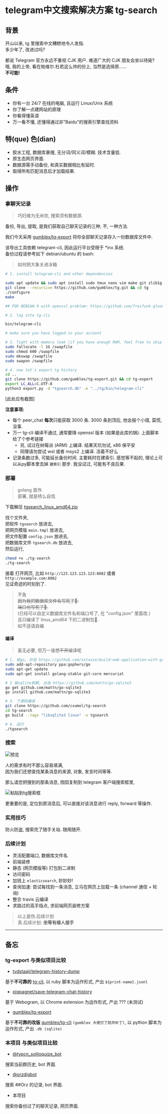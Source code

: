 # telegram中文搜索解决方案 tg-search

## 背景

开山以来, tg 里搜索中文糟糕地令人发指.  
多少年了, 改进过吗?  

都说 Telegram 官方永远不重视 CJK 用户.
难道广大的 CJK 朋友会坐以待毙?     
哦, 我的上帝, 看在帕维尔.杜若这么帅的份上, 当然是选择原……  
**不可能!**

## 条件

- 你有一台 24/7 在线的电脑, 且运行 Linux/Unix 系统
- 你了解一点建网站的原理
- 你看得懂英语
- 万一看不懂, 还懂得通过非"Baidu"的搜索引擎查找资料

## 特(que) 色(dian)

- 胶水工程, 数据库暴搜, 无分词/同义词/模糊. 技术含量低.
- 原生态网页界面.
- 数据源需手动备份, 和真实数据相比有延时.
- 取得所有匹配消息后才加载结果.

## 操作

### 拿聊天记录

> 巧妇难为无米炊, 搜索须有数据源. 

备份, 导出, 提取, 是我们获取自己聊天记录的三种, 不, 一种方法.

我们今天采用 [gumblex/tg-export](https://github.com/gumblex/tg-export) 将你全部聊天记录存入一份数据库文件中.

该导出工具依赖 telegram-cli, 因此运行平台受限于 \*inx 系统.  
备份过程请参考如下 debian/ubuntu 的 bash:

> 如何把大象关进冰箱

```bash
# 1. install telegram-cli and other dependencies

sudo apt update && sudo apt install sudo tmux nano vim make git zlib1g-dev libreadline-dev libconfig-dev libssl-dev lua5.2 liblua5.2-dev libevent-dev libjansson-dev libpython-dev python3-pip -y
git clone --recursive https://github.com/gumblex/tg.git && cd tg
./configure
make

## FOR BEBIAN 9 with openssl problem: https://github.com/freifunk-gluon/gluon/issues/973#issuecomment-265910812

# 2. log into tg-cli

bin/telegram-cli

# make sure you have logged-in your account

# 3. fight with memory leak (if you have enough RAM, feel free to skip this step)
sudo fallocate -l 1G /swapfile
sudo chmod 600 /swapfile
sudo mkswap /swapfile
sudo swapon /swapfile

# 4. now let's export tg history
cd ..
git clone https://github.com/gumblex/tg-export.git && cd tg-export
export LC_ALL=C.UTF-8
python3 export.py -d "tgsearch.db" -e "../tg/bin/telegram-cli"
```

[此处应有截图]

**注意事项:**

- 每个 peer_chat **每次**只能获取 3000 条. 3000 条到顶后, 他会报个小错, 莫慌, 没事.
- 万一 tg-cli 编译不通过, 通常要降 openssl 版本 (如果是此库的锅). 上面脚本给了个参考链接
    - 另, 试过在树莓派 (ARM) 上编译. 结果天坑勿试, x86 保平安
    - 同理请勿尝试 wsl 或者 msys2 上编译. 活着不好么
- 记录条数过多, 可能延长备份时间. 主要耗时在建索引. 感觉等不起的, 理论上可以从py脚本里去掉 `建索引` 那步. 
我没试过, 可能有不良后果.

### 部署

> golang 首作.  
部署, 就是啧么自信.

下载解压
[tgsearch_linux_amd64.zip](https://github.com/cxumol/tg-search/releases/download/0.1a/tgsearch_linux_amd64.zip)

找个文件夹,  
把软件 `tgsearch` 放进去,  
把网页模版 `main.tmpl` 放进去,  
把文件配置 `config.json` 放进去,  
把数据库文件 `tgsearch.db` 放进去,  
然后运行,  

```bash
chmod +x ./tg-search
./tg-search
```

接着
打开网页, 
比如 `http://123.123.123.123:8082`
或者 `http://example.com:8082`  
见证奇迹的时刻到了.

> 不急  
<s> 因为我把数据库文件名写死了🌚. </s>  
<s> 端口也写死了🌚. </s>  
> (已经可以自定义数据库文件名和端口号了, 在 "config.json" 里面改.)  
且只编译了 linux_amd64 下的二进制包🌚.  
如不适请自编

#### 编译

> 虽无必要, 但万一谁想<s>不开</s>编译呢

```bash
# 1. 装go, 抄自 https://github.com/astaxie/build-web-application-with-golang/blob/master/zh/01.1.md
sudo add-apt-repository ppa:gophers/go
sudo apt-get update
sudo apt-get install golang-stable git-core mercurial

# 2 装sqlite依赖, 出自 https://github.com/mattn/go-sqlite3
go get github.com/mattn/go-sqlite3
go install github.com/mattn/go-sqlite3

# 3. 下源码编译
git clone https://github.com/cxumol/tg-search
cd tg-search
go build --tags "libsqlite3 linux" -o tgsearch

# 4. 运行
./tgsearch
```

### 搜索

![预览](https://user-images.githubusercontent.com/8279655/34347654-0af60b66-e9ba-11e7-808f-45607ffd52c5.png)

人的需求有时不那么容易填满,  
因为我们还想查找某条消息的来源, 对象, 发言时间等等.  

那么请您把搜到的那条消息, 囫囵复制到 telegram 客户端搜索框里, 

![粘贴到tg搜索框](https://user-images.githubusercontent.com/8279655/34347658-0e724714-e9ba-11e7-929a-1fce478b1aec.png)

更重要的是, 定位到原消息后, 可以直接对该消息进行 reply, forward 等操作.

### 实用技巧

防火防盗, 搜索完了随手关站.
随用随开.  

### 后续计划

- 灵活配置端口, 数据库文件名
- 前端装修
- 静态 (网页模版等) 打包到二进制
- 访问密码
- 加钱上 `elasticsearch`, 妙妙妙!
- 查询加速: 尝试每找到一条消息, 立马在网页上加载一条 (channel 通信 + 轮询)
- 整合 travis 云编译
- 求路过的高手指点, 求前端网页装修方案

> 以上是伪.后续计划  
真.后续计划: **坐等有缘人接手**  

---

## 备忘

### tg-export 与类似项目比较

- [tvdstaaij/telegram-history-dump](https://github.com/tvdstaaij/telegram-history-dump)

基于**不可靠的** [tg-cli](https://github.com/vysheng/tg), 
以 ruby 脚本为运作形式, 
产出 `${print-name}.jsonl`

- [pigpagnet/save-telegram-chat-history](https://github.com/pigpagnet/save-telegram-chat-history)

基于 Webogram, 
以 Chrome extension 为运作形式,
产出 ???
(未测试)

- [gumblex/tg-export](https://github.com/gumblex/tg-export)

基于**不可靠的改版** [gumblex/tg-cli](https://github.com/gumblex/tg) 
`(gumblex 大佬打了防炸补丁)`, 
以 python 脚本为运作形式, 
产出 `.db (sqlite)`


### 本项目 与类似项目比较

- [@typcn_soliloquize_bot](https://t.me/typcn_soliloquize_bot) 

搜索当前群历史, bot 界面.

- [@orzdigbot](https://t.me/orzdigbot) 

搜索 ##Orz 的记录, bot 界面.

- 本项目 

搜索你备份过了的聊天记录, 网页界面.
